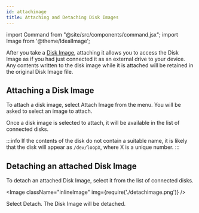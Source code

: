 ```yaml
---
id: attachimage
title: Attaching and Detaching Disk Images
---
```


import Command from "@site/src/components/command.jsx";
import Image from '@theme/IdealImage';

After you take a [Disk Image](imagedisk.md), attaching it allows you to access the Disk Image as if you had just connected it as an external drive to your device. Any contents written to the disk image while it is attached will be retained in the original Disk Image file.

## Attaching a Disk Image

To attach a disk image, select <Command icon="media-mount">Attach Image</Command> from the menu. You will be asked to select an image to attach.

Once a disk image is selected to attach, it will be available in the list of connected disks.

:::info
If the contents of the disk do not contain a suitable name, it is likely that the disk will appear as `/dev/loopX`, where X is a unique number.
:::

## Detaching an attached Disk Image

To detach an attached Disk Image, select it from the list of connected disks.

<Image className="inlineImage" img={require('./detachimage.png')} />

Select <Command icon="media-eject">Detach</Command>. The Disk Image will be detached.
